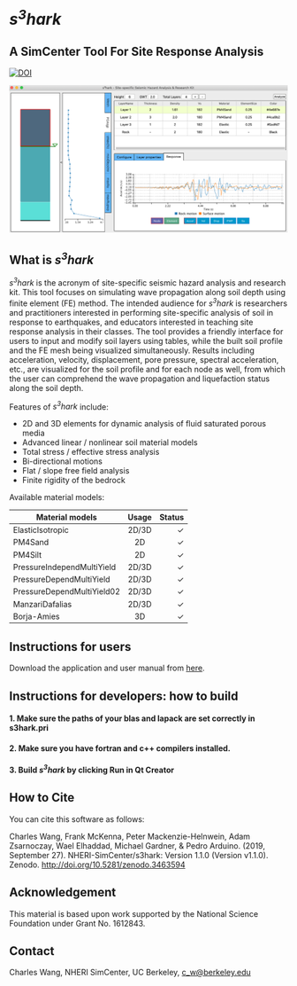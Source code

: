 # <i>s<sup>3</sup>hark</i>
<h2>A SimCenter Tool For Site Response Analysis</h2>

[![DOI](https://zenodo.org/badge/DOI/10.5281/zenodo.3463594.svg)](https://doi.org/10.5281/zenodo.3246641)

![image](resources/images/SRT.png)

## What is <i>s<sup>3</sup>hark</i>

<i>s<sup>3</sup>hark</i> is the acronym of site-specific seismic hazard analysis and research kit.
This tool focuses on simulating wave propagation along soil depth using finite element (FE) method.
The intended audience for <i>s<sup>3</sup>hark</i> is researchers and practitioners interested in 
performing site-specific analysis of soil in response to earthquakes, and educators interested in 
teaching site response analysis in their classes. The tool provides a friendly interface for users
to input and modify soil layers using tables, while the built soil profile and the FE mesh being
visualized simultaneously. Results including acceleration, velocity, displacement, pore pressure, spectral acceleration, etc., 
are visualized for the soil profile and for each node as well, from which the user can comprehend the 
wave propagation and liquefaction status along the soil depth.

Features of <i>s<sup>3</sup>hark</i> include:
* 2D and 3D elements for dynamic analysis of fluid saturated porous media
* Advanced linear / nonlinear soil material models
* Total stress / effective stress analysis
* Bi-directional motions
* Flat / slope free field analysis
* Finite rigidity of the bedrock


Available material models:


| Material models        | Usage           | Status  |
| ------------- |:-------------:| -----:|
| ElasticIsotropic     | 2D/3D | ✓ |
| PM4Sand      | 2D      |   ✓|
| PM4Silt | 2D      |    ✓ |
| PressureIndependMultiYield | 2D/3D      |    ✓ |
| PressureDependMultiYield | 2D/3D      |    ✓ |
| PressureDependMultiYield02 | 2D/3D      |    ✓ |
| ManzariDafalias | 2D/3D      |    ✓ |
| Borja-Amies | 3D      |    ✓ |




## Instructions for users

Download the application and user manual from [here](https://www.designsafe-ci.org/data/browser/public/designsafe.storage.community/SimCenter/Software/s3hark).

## Instructions for developers: how to build

#### 1. Make sure the paths of your blas and lapack are set correctly in s3hark.pri 

#### 2. Make sure you have fortran and c++ compilers installed.

#### 3. Build <i>s<sup>3</sup>hark</i> by clicking Run in Qt Creator

## How to Cite
You can cite this software as follows:

Charles Wang, Frank McKenna, Peter Mackenzie-Helnwein, Adam Zsarnoczay, Wael Elhaddad, Michael Gardner, & Pedro Arduino. (2019, September 27). NHERI-SimCenter/s3hark: Version 1.1.0 (Version v1.1.0). Zenodo. http://doi.org/10.5281/zenodo.3463594

## Acknowledgement
This material is based upon work supported by the National Science Foundation under Grant No. 1612843.

## Contact
Charles Wang, NHERI SimCenter, UC Berkeley, c_w@berkeley.edu
